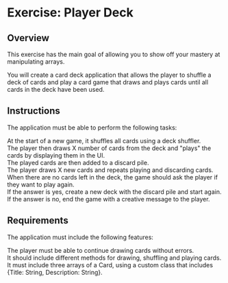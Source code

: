 # Exercise: Player Deck

## Overview
This exercise has the main goal of allowing you to show off your mastery at manipulating arrays.

You will create a card deck application that allows the player to shuffle a deck of cards and play a card game that draws and plays cards until all cards in the deck have been used.

## Instructions
The application must be able to perform the following tasks:

At the start of a new game, it shuffles all cards using a deck shuffler.\
The player then draws X number of cards from the deck and "plays" the cards by displaying them in the UI.\
The played cards are then added to a discard pile.\
The player draws X new cards and repeats playing and discarding cards.\
When there are no cards left in the deck, the game should ask the player if they want to play again.\
If the answer is yes, create a new deck with the discard pile and start again.\
If the answer is no, end the game with a creative message to the player.

## Requirements
The application must include the following features:

The player must be able to continue drawing cards without errors.\
It should include different methods for drawing, shuffling and playing cards.\
It must include three arrays of a Card, using a custom class that includes {Title: String, Description: String}.
